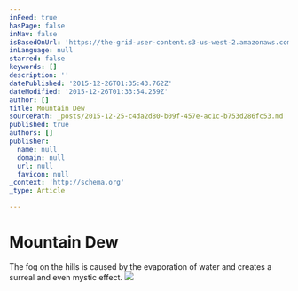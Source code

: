 ```yaml
---
inFeed: true
hasPage: false
inNav: false
isBasedOnUrl: 'https://the-grid-user-content.s3-us-west-2.amazonaws.com/25c9081a-1fb0-4ead-806e-b2adf324a6a1.png'
inLanguage: null
starred: false
keywords: []
description: ''
datePublished: '2015-12-26T01:35:43.762Z'
dateModified: '2015-12-26T01:33:54.259Z'
author: []
title: Mountain Dew
sourcePath: _posts/2015-12-25-c4da2d80-b09f-457e-ac1c-b753d286fc53.md
published: true
authors: []
publisher:
  name: null
  domain: null
  url: null
  favicon: null
_context: 'http://schema.org'
_type: Article

---
```

# Mountain Dew

The fog on the hills is caused by the evaporation of water and creates a surreal and even mystic effect.
![](https://the-grid-user-content.s3-us-west-2.amazonaws.com/25c9081a-1fb0-4ead-806e-b2adf324a6a1.png)